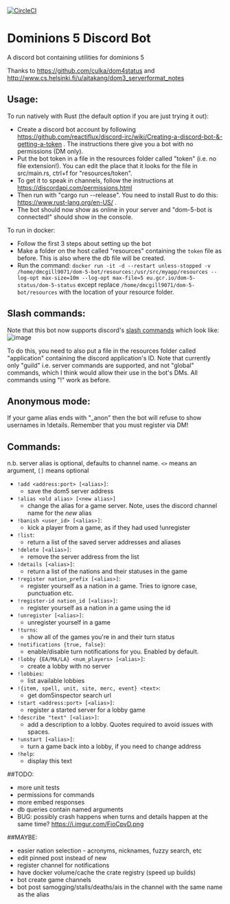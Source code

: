 [![CircleCI](https://circleci.com/gh/djmcgill/dominions-5-status/tree/master.svg?style=svg)](https://circleci.com/gh/djmcgill/dominions-5-status/tree/master)

# Dominions 5 Discord Bot
A discord bot containing utilities for dominions 5

Thanks to https://github.com/culka/dom4status and http://www.cs.helsinki.fi/u/aitakang/dom3_serverformat_notes

## Usage:
To run natively with Rust (the default option if you are just trying it out):
- Create a discord bot account by following https://github.com/reactiflux/discord-irc/wiki/Creating-a-discord-bot-&-getting-a-token . The instructions there give you a bot with no permissions (DM only).
- Put the bot token in a file in the resources folder called "token" (i.e. no file extension!). You can edit the place that it looks for the file in src/main.rs, ctrl+f for "resources/token".
- To get it to speak in channels, follow the instructions at https://discordapi.com/permissions.html
- Then run with "cargo run --release". You need to install Rust to do this: https://www.rust-lang.org/en-US/ .
- The bot should now show as online in your server and "dom-5-bot is connected!" should show in the console.

To run in docker:
- Follow the first 3 steps about setting up the bot
- Make a folder on the host called "resources" containing the `token` file as before. This is also where the db file will be created.
- Run the command: `docker run -it -d --restart unless-stopped -v /home/dmcgill9071/dom-5-bot/resources:/usr/src/myapp/resources --log-opt max-size=10m --log-opt max-file=5 eu.gcr.io/dom-5-status/dom-5-status` except replace `/home/dmcgill9071/dom-5-bot/resources` with the location of your resource folder.

## Slash commands:
Note that this bot now supports discord's [slash commands](https://discord.com/developers/docs/interactions/slash-commands) which look like:
![image](https://user-images.githubusercontent.com/1290757/120073845-9bb03100-c089-11eb-9604-880ca37670ee.png)

To do this, you need to also put a file in the resources folder called "application" containing the discord application's ID. Note that currently only "guild" i.e. server commands are supported, and not "global" commands, which I think would allow their use in the bot's DMs. All commands using "!" work as before.

## Anonymous mode:
If your game alias ends with "_anon" then the bot will refuse to show usernames in !details. Remember that you must register via DM!

## Commands:
n.b. server alias is optional, defaults to channel name.
`<>` means an argument, `[]` means optional
- `!add <address:port> [<alias>]`:
    - save the dom5 server address
- `!alias <old alias> [<new alias>]`
    - change the alias for a game server. Note, uses the discord channel name for the _new_ alias
- `!banish <user_id> [<alias>]`:
  - kick a player from a game, as if they had used !unregister
- `!list`:
    - return a list of the saved server addresses and aliases
- `!delete [<alias>]`:
    - remove the server address from the list
- `!details [<alias>]`:
    - return a list of the nations and their statuses in the game
- `!register nation_prefix [<alias>]`:
    - register yourself as a nation in a game. Tries to ignore case, punctuation etc.
- `!register-id nation_id [<alias>]`:
    - register yourself as a nation in a game using the id
- `!unregister [<alias>]`:
    - unregister yourself in a game
- `!turns`:
    - show all of the games you're in and their turn status
- `!notifications {true, false}`:
    - enable/disable turn notifications for you. Enabled by default.
- `!lobby {EA/MA/LA} <num_players> [<alias>]`:
    - create a lobby with no server
- `!lobbies`:
    - list available lobbies
- `!{item, spell, unit, site, merc, event} <text>`:
    - get dom5inspector search url
- `!start <address:port> [<alias>]`:
    - register a started server for a lobby game
- `!describe "text" [<alias>]`:
    - add a description to a lobby. Quotes required to avoid issues with spaces.
- `!unstart [<alias>]`:
    - turn a game back into a lobby, if you need to change address
- `!help`:
    - display this text

##TODO:
* more unit tests
* permissions for commands
* more embed responses
* db queries contain named arguments
* BUG: possibly crash happens when turns and details happen at the same time? https://i.imgur.com/FioCpvD.png

##MAYBE:
* easier nation selection - acronyms, nicknames, fuzzy search, etc
* edit pinned post instead of new
* register channel for notifications
* have docker volume/cache the crate registry (speed up builds)
* bot create game channels
* bot post samogging/stalls/deaths/ais in the channel with the same name as the alias
